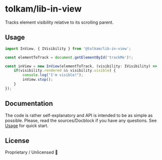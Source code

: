 # tolkam/lib-in-view

Tracks element visibility relative to its scrolling parent.

## Usage

````ts
import InView, { IVisibility } from '@tolkam/lib-in-view';

const elementToTrack = document.getElementById('trackMe')!;

const inView = new InView(elementToTrack, (visibility: IVisibility) => {
    if(visibility.rendered && visibility.visible) {
        console.log("I'm visible!");
        inView.stop();
    }
});
````

## Documentation

The code is rather self-explanatory and API is intended to be as simple as possible. Please, read the sources/Docblock if you have any questions. See [Usage](#usage) for quick start.

## License

Proprietary / Unlicensed 🤷

